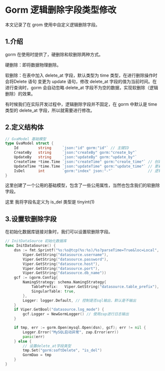 # Gorm 逻辑删除字段类型修改

本文记录了在 grom 使用中自定义逻辑删除字段。

## 1.介绍

gorm 在使用时提供了，硬删除和软删除两种方式。

硬删除：即将数据物理删除。

软删除：在表中加入 delete_at 字段，默认类型为 time 类型，在进行删除操作时会将Delete 语句 变更为 update 语句，修改 delete_at 字段的值为当前时间。在进行查询时，gorm 会自动忽略 delete_at 字段不为空的数据，实现软删除（逻辑删除）的效果。



有时候我们在实际开发过程中，逻辑删除字段并不固定，在 gorm 中默认是 time 类型的 delete_at 字段，所以就需要进行修改。

## 2.定义结构体

```go
// GvaModel 基础模型
type GvaModel struct {
	Id         string     `json:"id" gorm:"id"` // 主键ID
	CreateBy   string     `json:"createBy" gorm:"create_by"`
	UpdateBy   string     `json:"updateBy" gorm:"update_by"`
	CreateTime *time.Time `json:"createTime" gorm:"create_time"` // 创建时间
	UpdateTime *time.Time `json:"updateTime" gorm:"update_time"` // 更新时间
	IsDel      int        `gorm:"index" json:"-"`                // 逻辑删除字段
}
```

这里创建了一个公用的基础模型，包含了一些公用属性，当然也包含我们的软删除字段。

这里 我将字段名定义为 is_del 类型是 tinyint(1)

## 3.设置软删除字段

在初始化数据库链接对象时，我们可以设置软删除字段。

```go
// InitDataSource 初始化数据库
func InitDataSource() {
	dsn := fmt.Sprintf("%s:%s@tcp(%s:%s)/%s?parseTime=True&loc=Local",
		Viper.GetString("datasource.username"),
		Viper.GetString("datasource.password"),
		Viper.GetString("datasource.host"),
		Viper.GetString("datasource.port"),
		Viper.GetString("datasource.db_name"))
	gcf := &gorm.Config{
		NamingStrategy: schema.NamingStrategy{
			TablePrefix:   Viper.GetString("datasource.table_prefix"), // 控制表前缀
			SingularTable: true,
		},
		Logger: logger.Default, // 控制是否sql输出，默认是不输出
	}
	if Viper.GetBool("datasource.log_mode") {
		gcf.Logger = NewGormLogger() // 使用zap进行日志输出
	}

	if tmp, err := gorm.Open(mysql.Open(dsn), gcf); err != nil {
		Logger.Error("MySQL启动异常", zap.Error(err))
		panic(err)
	} else {
		// 设置delete_at字段类型
		tmp.Set("gorm:softDelete", "is_del")
		GormDao = tmp
	}
}
```


